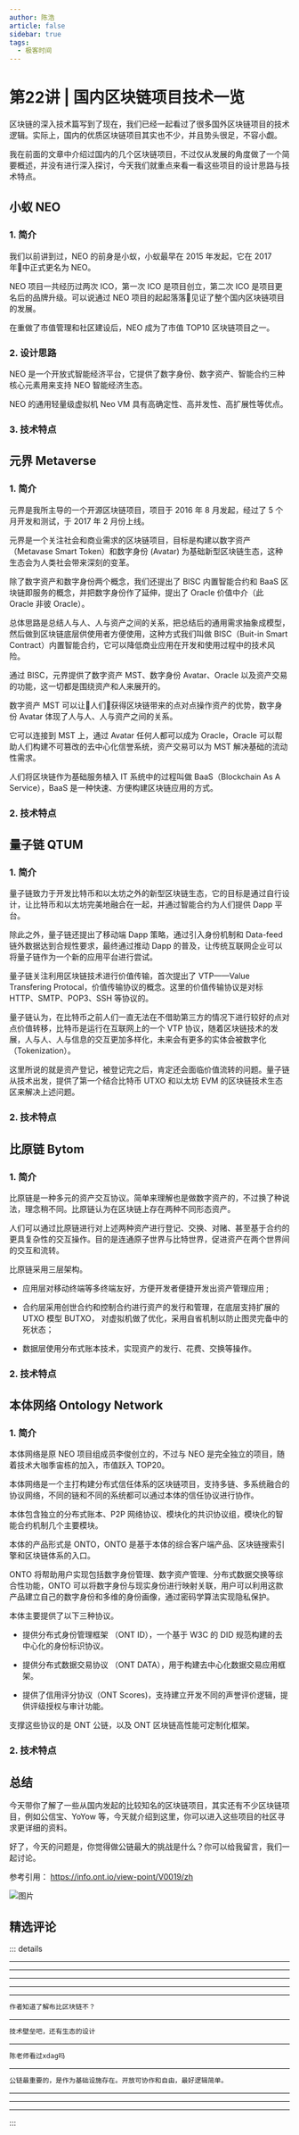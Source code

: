 ```yaml
--- 
author: 陈浩
article: false
sidebar: true
tags: 
  - 极客时间 
--- 
```

#         第22讲 | 国内区块链项目技术一览      
区块链的深入技术篇写到了现在，我们已经一起看过了很多国外区块链项目的技术逻辑。实际上，国内的优质区块链项目其实也不少，并且势头很足，不容小觑。
我在前面的文章中介绍过国内的几个区块链项目，不过仅从发展的角度做了一个简要概述，并没有进行深入探讨，今天我们就重点来看一看这些项目的设计思路与技术特点。
## 小蚁 NEO
### 1. 简介
我们以前讲到过，NEO 的前身是小蚁，小蚁最早在 2015 年发起，它在 2017 年中正式更名为 NEO。
NEO 项目一共经历过两次 ICO，第一次 ICO 是项目创立，第二次 ICO 是项目更名后的品牌升级。可以说通过 NEO 项目的起起落落见证了整个国内区块链项目的发展。
在重做了市值管理和社区建设后，NEO 成为了市值 TOP10 区块链项目之一。
### 2. 设计思路
NEO 是一个开放式智能经济平台，它提供了数字身份、数字资产、智能合约三种核心元素用来支持 NEO 智能经济生态。
NEO 的通用轻量级虚拟机 Neo VM 具有高确定性、高并发性、高扩展性等优点。
### 3. 技术特点
## 元界 Metaverse
### 1. 简介
元界是我所主导的一个开源区块链项目，项目于 2016 年 8 月发起，经过了 5 个月开发和测试，于 2017 年 2 月份上线。
元界是一个关注社会和商业需求的区块链项目，目标是构建以数字资产（Metavase Smart Token）和数字身份 (Avatar) 为基础新型区块链生态，这种生态会为人类社会带来深刻的变革。
除了数字资产和数字身份两个概念，我们还提出了 BISC 内置智能合约和 BaaS 区块链即服务的概念，并把数字身份作了延伸，提出了 Oracle 价值中介（此 Oracle 非彼 Oracle）。
总体思路是总结人与人、人与资产之间的关系，把总结后的通用需求抽象成模型，然后做到区块链底层供使用者方便使用，这种方式我们叫做 BISC（Buit-in Smart Contract）内置智能合约，它可以降低商业应用在开发和使用过程中的技术风险。
通过 BISC，元界提供了数字资产 MST、数字身份 Avatar、Oracle 以及资产交易的功能，这一切都是围绕资产和人来展开的。
数字资产 MST 可以让人们获得区块链带来的点对点操作资产的优势，数字身份 Avatar 体现了人与人、人与资产之间的关系。
它可以连接到 MST 上，通过 Avatar 任何人都可以成为 Oracle，Oracle 可以帮助人们构建不可篡改的去中心化信誉系统，资产交易可以为 MST 解决基础的流动性需求。
人们将区块链作为基础服务植入 IT 系统中的过程叫做 BaaS（Blockchain As A Service），BaaS 是一种快速、方便构建区块链应用的方式。
### 2. 技术特点
## 量子链 QTUM
### 1. 简介
量子链致力于开发比特币和以太坊之外的新型区块链生态，它的目标是通过自行设计，让比特币和以太坊完美地融合在一起，并通过智能合约为人们提供 Dapp 平台。
除此之外，量子链还提出了移动端 Dapp 策略，通过引入身份机制和 Data-feed 链外数据达到合规性要求，最终通过推动 Dapp 的普及，让传统互联网企业可以将量子链作为一个新的应用平台进行尝试。
量子链关注利用区块链技术进行价值传输，首次提出了 VTP——Value Transfering Protocal，价值传输协议的概念。这里的价值传输协议是对标 HTTP、SMTP、POP3、SSH 等协议的。
量子链认为，在比特币之前人们一直无法在不借助第三方的情况下进行较好的点对点价值转移，比特币是运行在互联网上的一个 VTP 协议，随着区块链技术的发展，人与人、人与信息的交互更加多样化，未来会有更多的实体会被数字化（Tokenization）。
这里所说的就是资产登记，被登记完之后，肯定还会面临价值流转的问题。量子链从技术出发，提供了第一个结合比特币 UTXO 和以太坊 EVM 的区块链技术生态区来解决上述问题。
### 2. 技术特点
## 比原链 Bytom
### 1. 简介
比原链是一种多元的资产交互协议。简单来理解也是做数字资产的，不过换了种说法，理念稍不同。比原链认为在区块链上存在两种不同形态资产。
人们可以通过比原链进行对上述两种资产进行登记、交换、对赌、甚至基于合约的更具复杂性的交互操作。目的是连通原子世界与比特世界，促进资产在两个世界间的交互和流转。
比原链采用三层架构。
- 应用层对移动终端等多终端友好，方便开发者便捷开发出资产管理应用 ;
- 合约层采用创世合约和控制合约进行资产的发行和管理，在底层支持扩展的 UTXO 模型 BUTXO， 对虚拟机做了优化，采用自省机制以防止图灵完备中的死状态；
- 数据层使用分布式账本技术，实现资产的发行、花费、交换等操作。
### 2. 技术特点
## 本体网络 Ontology Network
### 1. 简介
本体网络是原 NEO 项目组成员李俊创立的，不过与 NEO 是完全独立的项目，随着技术大咖季宙栋的加入，市值跃入 TOP20。
本体网络是一个主打构建分布式信任体系的区块链项目，支持多链、多系统融合的协议网络，不同的链和不同的系统都可以通过本体的信任协议进行协作。 
本体包含独立的分布式账本、P2P 网络协议、模块化的共识协议组，模块化的智能合约机制几个主要模块。
本体的产品形式是 ONTO，ONTO 是基于本体的综合客户端产品、区块链搜索引擎和区块链体系的入口。
ONTO 将帮助用户实现包括数字身份管理、数字资产管理、分布式数据交换等综合性功能，ONTO 可以将数字身份与现实身份进行映射关联，用户可以利用这款产品建立自己的数字身份和多维的身份画像，通过密码学算法实现隐私保护。
本体主要提供了以下三种协议。
- 提供分布式身份管理框架 （ONT ID），一个基于 W3C 的 DID 规范构建的去中心化的身份标识协议。
- 提供分布式数据交易协议 （ONT DATA），用于构建去中心化数据交易应用框架。
- 提供了信用评分协议（ONT Scores)，支持建立开发不同的声誉评价逻辑，提供评级授权与审计功能。
支撑这些协议的是 ONT 公链，以及 ONT 区块链高性能可定制化框架。
### 2. 技术特点
## 总结
今天带你了解了一些从国内发起的比较知名的区块链项目，其实还有不少区块链项目，例如公信宝、YoYow 等，今天就介绍到这里，你可以进入这些项目的社区寻求更详细的资料。
好了，今天的问题是，你觉得做公链最大的挑战是什么？你可以给我留言，我们一起讨论。
参考引用：
<a href="https://info.ont.io/view-point/V0019/zh">https://info.ont.io/view-point/V0019/zh</a>
![图片](https://static001.geekbang.org/resource/image/25/b7/25d35548526eefde68b5490cf13f83b7.jpg)
精选评论 
 ------- 
 ::: details 
<a style='font-size:1.5em;font-weight:bold'></a> 


 ----- 
<a style='font-size:1.5em;font-weight:bold'></a> 


 ----- 
<a style='font-size:1.5em;font-weight:bold'></a> 


 ----- 
<a style='font-size:1.5em;font-weight:bold'></a> 


 ----- 
<a style='font-size:1.5em;font-weight:bold'></a> 


 ----- 
<a style='font-size:1.5em;font-weight:bold'></a> 


 ```java 
作者知道了解布比区块链不？
```
 ----- 
<a style='font-size:1.5em;font-weight:bold'></a> 


 ```java 
技术壁垒吧，还有生态的设计
```
 ----- 
<a style='font-size:1.5em;font-weight:bold'></a> 


 ```java 
陈老师看过xdag吗
```
 ----- 
<a style='font-size:1.5em;font-weight:bold'></a> 


 ```java 
公链最重要的，是作为基础设施存在。开放可协作和自由，最好逻辑简单。
```
 ----- 
<a style='font-size:1.5em;font-weight:bold'></a> 


 ----- 
<a style='font-size:1.5em;font-weight:bold'></a> 


 ----- 
:::